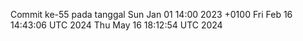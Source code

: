 Commit ke-55 pada tanggal Sun Jan 01 14:00 2023 +0100
Fri Feb 16 14:43:06 UTC 2024
Thu May 16 18:12:54 UTC 2024
